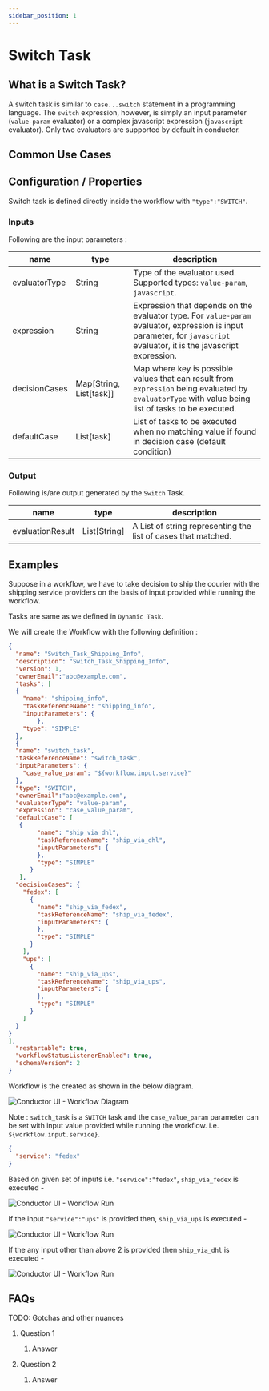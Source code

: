 ```yaml
---
sidebar_position: 1
---
```


# Switch Task

## What is a Switch Task?

A switch task is similar to `case...switch` statement in a programming
language. The `switch` expression, however, is simply an input parameter
(`value-param` evaluator) or a complex javascript expression
(`javascript` evaluator). Only two evaluators are supported by default
in conductor.

## Common Use Cases 

## Configuration / Properties

Switch task is defined directly inside the workflow with
`"type":"SWITCH"`.

### Inputs

Following are the input parameters :

|name|type|description|
|---|---|---|
|evaluatorType|String|Type of the evaluator used. Supported types: `value-param`, `javascript`.|
|expression|String|Expression that depends on the evaluator type. For `value-param` evaluator, expression is input parameter, for `javascript` evaluator, it is the javascript expression.|
|decisionCases|Map[String, List[task]]|Map where key is possible values that can result from `expression` being evaluated by `evaluatorType` with value being list of tasks to be executed.|
|defaultCase|List[task]|List of tasks to be executed when no matching value if found in decision case (default condition)|


### Output

Following is/are output generated by the `Switch` Task.

|name|type|description|
|---|---|---|
|evaluationResult|List[String]|A List of string representing the list of cases that matched.|

## Examples

Suppose in a workflow, we have to take decision to ship the courier with the shipping
service providers on the basis of input provided while running the workflow.

Tasks are same as we defined in `Dynamic Task`.

We will create the Workflow with the following definition :

```json
{
  "name": "Switch_Task_Shipping_Info",
  "description": "Switch_Task_Shipping_Info",
  "version": 1,
  "ownerEmail":"abc@example.com",
  "tasks": [
  {
    "name": "shipping_info",
    "taskReferenceName": "shipping_info",
    "inputParameters": {
        },
    "type": "SIMPLE"
  },
  {
  "name": "switch_task",
  "taskReferenceName": "switch_task",
  "inputParameters": {
    "case_value_param": "${workflow.input.service}"
  },
  "type": "SWITCH",
  "ownerEmail":"abc@example.com",
  "evaluatorType": "value-param",
  "expression": "case_value_param",
  "defaultCase": [
   {
        "name": "ship_via_dhl",
        "taskReferenceName": "ship_via_dhl",
        "inputParameters": {
        },
        "type": "SIMPLE"
      }
   ],
  "decisionCases": {
    "fedex": [
      {
        "name": "ship_via_fedex",
        "taskReferenceName": "ship_via_fedex",
        "inputParameters": {
        },
        "type": "SIMPLE"
      }
    ],
    "ups": [
      {
        "name": "ship_via_ups",
        "taskReferenceName": "ship_via_ups",
        "inputParameters": {
        },
        "type": "SIMPLE"
      }
    ]
  }
}
],
  "restartable": true,
  "workflowStatusListenerEnabled": true,
  "schemaVersion": 2
}
```

Workflow is the created as shown in the below diagram.

![Conductor UI - Workflow Diagram](/img/tutorial/Switch_Workflow.png)

Note : `switch_task` is a `SWITCH` task and the `case_value_param` parameter can be set
with input value provided while running the workflow. i.e. `${workflow.input.service}`.

```json
{
  "service": "fedex"
}
```

Based on given set of inputs i.e. `"service":"fedex"`, `ship_via_fedex` is executed -

![Conductor UI - Workflow Run](/img/tutorial/Switch_Fedex.png)


If the input `"service":"ups"` is provided then, `ship_via_ups` is executed -

![Conductor UI - Workflow Run](/img/tutorial/Switch_UPS.png)

If the any input other than above 2 is provided then `ship_via_dhl` is executed -

![Conductor UI - Workflow Run](/img/tutorial/Switch_Default.png)



## FAQs

TODO: Gotchas and other nuances

1. Question 1
    1. Answer

1. Question 2
    1. Answer
